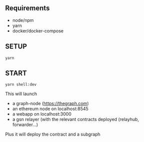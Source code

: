 <!--   -->

## Requirements
- node/npm
- yarn
- docker/docker-compose

## SETUP

```
yarn
```

## START

```
yarn shell:dev
```

This will launch
- a graph-node (https://thegraph.com)
- an ethereum node on localhost:8545
- a webapp on localhost:3000
- a gsn relayer (with the relevant contracts deployed (relayhub, forwarder...)

Plus it will deploy the contract and a subgraph

